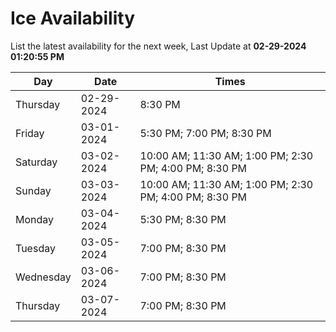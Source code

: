 # Ice Availability

List the latest availability for the next week, Last Update at **02-29-2024 01:20:55 PM**

| Day         | Date        | Times       |
| ----------- | ----------- | ----------- |
|Thursday|02-29-2024|8:30 PM|
|Friday|03-01-2024|5:30 PM; 7:00 PM; 8:30 PM|
|Saturday|03-02-2024|10:00 AM; 11:30 AM; 1:00 PM; 2:30 PM; 4:00 PM; 8:30 PM|
|Sunday|03-03-2024|10:00 AM; 11:30 AM; 1:00 PM; 2:30 PM; 4:00 PM; 8:30 PM|
|Monday|03-04-2024|5:30 PM; 8:30 PM|
|Tuesday|03-05-2024|7:00 PM; 8:30 PM|
|Wednesday|03-06-2024|7:00 PM; 8:30 PM|
|Thursday|03-07-2024|7:00 PM; 8:30 PM|
